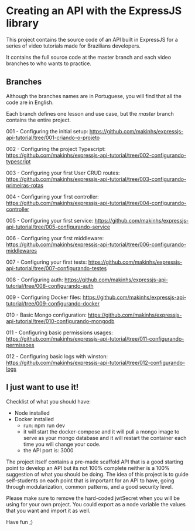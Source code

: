 # Creating an API with the ExpressJS library

This project contains the source code of an API built in ExpressJS for a series of video tutorials made for Brazilians developers.

It contains the full source code at the master branch and each video branches to who wants to practice.



## Branches

Although the branches names are in Portuguese, you will find that all the code are in English.

Each branch defines one lesson and use case, but the *master* branch contains the entire project.

001 - Configuring the initial setup: https://github.com/makinhs/expressjs-api-tutorial/tree/001-criando-o-projeto

002 - Configuring the project Typescript: https://github.com/makinhs/expressjs-api-tutorial/tree/002-configurando-typescript

003 - Configuring your first User CRUD routes: https://github.com/makinhs/expressjs-api-tutorial/tree/003-configurando-primeiras-rotas

004 - Configuring your first controller: https://github.com/makinhs/expressjs-api-tutorial/tree/004-configurando-controller

005 - Configuring your first service: https://github.com/makinhs/expressjs-api-tutorial/tree/005-configurando-service

006 - Configuring your first middleware: https://github.com/makinhs/expressjs-api-tutorial/tree/006-configurando-middlewares

007 - Configuring your first tests: https://github.com/makinhs/expressjs-api-tutorial/tree/007-configurando-testes

008 - Configuring auth: https://github.com/makinhs/expressjs-api-tutorial/tree/008-configurando-auth

009 - Configuring Docker files: https://github.com/makinhs/expressjs-api-tutorial/tree/009-configurando-docker

010 - Basic Mongo configuration: https://github.com/makinhs/expressjs-api-tutorial/tree/010-configurando-mongodb

011 - Configuring basic permissions usages: https://github.com/makinhs/expressjs-api-tutorial/tree/011-configurando-permissoes

012 - Configuring basic logs with winston: https://github.com/makinhs/expressjs-api-tutorial/tree/012-configurando-logs

## I just want to use it!

Checklist of what you should have:

- Node installed
- Docker installed
    - run: npm run dev
    - it will start the docker-compose and it will pull a mongo image to serve as your mongo database and it will restart the container each time you will change your code.
    - the API port is: 3000
    
The project itself contains a pre-made scaffold API that is a good starting point to develop an API but its not 100% complete neither is a 100% suggestion of what you should be doing. The idea of this
project is to guide self-students on each point that is important for an API to have, going through 
modularization, common patterns, and a good security level.

Please make sure to remove the hard-coded jwtSecret when you will be using for your own project. You could export as a node variable the values that you want and import it as well.

Have fun ;)
